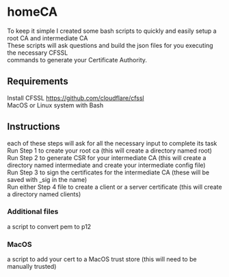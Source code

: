 # homeCA
To keep it simple I created some bash scripts to quickly and easily setup a root CA and intermediate CA  
These scripts will ask questions and build the json files for you executing the necessary CFSSL  
commands to generate your Certificate Authority.

## Requirements
Install CFSSL https://github.com/cloudflare/cfssl  
MacOS or Linux system with Bash

## Instructions
each of these steps will ask for all the necessary input to complete its task  
Run Step 1 to create your root ca (this will create a directory named root)  
Run Step 2 to generate CSR for your intermediate CA  (this will create a directory named intermediate and create your intermediate config file)  
Run Step 3 to sign the certificates for the intermediate CA (these will be saved with _sig in the name)  
Run either Step 4 file to create a client or a server certificate (this will create a directory named clients)  
  
### Additional files  
a script to convert pem to p12  
### MacOS
a script to add your cert to a MacOS trust store (this will need to be manually trusted)  

